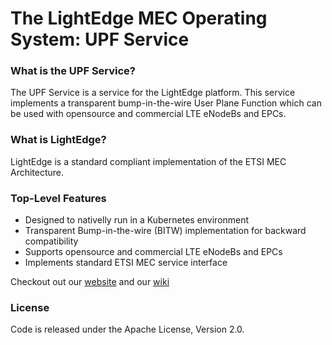 The LightEdge MEC Operating System: UPF Service
===============================================

### What is the UPF Service?

The UPF Service is a service for the LightEdge platform. This service implements a transparent bump-in-the-wire User Plane Function which can be used with opensource and commercial LTE eNodeBs and EPCs.

### What is LightEdge?
LightEdge is a standard compliant implementation of the ETSI MEC Architecture.

### Top-Level Features
* Designed to nativelly run in a Kubernetes environment
* Transparent Bump-in-the-wire (BITW) implementation for backward compatibility
* Supports opensource and commercial LTE eNodeBs and EPCs
* Implements standard ETSI MEC service interface

Checkout out our [website](http://lightedge.io/) and our [wiki](https://github.com/lightedge/lightedge,github.io/wiki)

### License
Code is released under the Apache License, Version 2.0.
